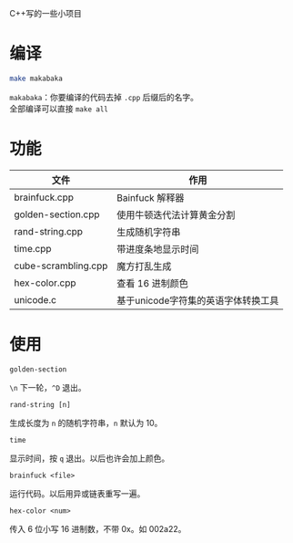 C++写的一些小项目

# 编译
```sh
make makabaka
```
`makabaka`：你要编译的代码去掉 `.cpp` 后缀后的名字。  
全部编译可以直接 `make all`

# 功能
| 文件                  | 作用                                |
| --------------------- | ----------------------------------- |
| brainfuck.cpp         | Bainfuck 解释器                     |
| golden-section.cpp    | 使用牛顿迭代法计算黄金分割          |
| rand-string.cpp       | 生成随机字符串                      |
| time.cpp              | 带进度条地显示时间                  |
| cube-scrambling.cpp   | 魔方打乱生成                        |
| hex-color.cpp         | 查看 16 进制颜色                    |
| unicode.c             | 基于unicode字符集的英语字体转换工具 |

# 使用
```
golden-section
```
`\n` 下一轮，`^D` 退出。

```
rand-string [n]
```
生成长度为 `n` 的随机字符串，`n` 默认为 10。

```
time
```  
显示时间，按 `q` 退出。以后也许会加上颜色。

```
brainfuck <file>
```
运行代码。以后用异或链表重写一遍。

```
hex-color <num>
```
传入 6 位小写 16 进制数，不带 0x。如 002a22。
